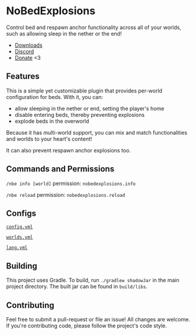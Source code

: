 # NoBedExplosions
Control bed and respawn anchor functionality across all of your worlds, such as
allowing sleep in the nether or the end!

* [Downloads](https://github.com/TehBrian/NoBedExplosions/releases/latest)
* [Discord](https://chat.tehbrian.xyz)
* [Donate](https://github.com/sponsors/TehBrian) <3

## Features
This is a simple yet customizable plugin that provides per-world configuration
for beds. With it, you can:

- allow sleeping in the nether or end, setting the player's home
- disable entering beds, thereby preventing explosions
- explode beds in the overworld

Because it has multi-world support, you can mix and match functionalities and
worlds to your heart's content!

It can also prevent respawn anchor explosions too.

## Commands and Permissions
`/nbe info [world]` permission: `nobedexplosions.info`

`/nbe reload` permission: `nobedexplosions.reload`

## Configs
[`config.yml`](https://github.com/TehBrian/NoBedExplosions/blob/main/src/main/resources/config.yml)

[`worlds.yml`](https://github.com/TehBrian/NoBedExplosions/blob/main/src/main/resources/worlds.yml)

[`lang.yml`](https://github.com/TehBrian/NoBedExplosions/blob/main/src/main/resources/lang.yml)

## Building
This project uses Gradle. To build, run `./gradlew shadowJar` in the main
project directory. The built jar can be found in `build/libs`.

## Contributing
Feel free to submit a pull-request or file an issue! All changes are welcome. If
you're contributing code, please follow the project's code style.
